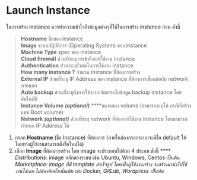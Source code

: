 # Launch Instance

ในการสร้าง instance ควรทำความเข้าใจถึงข้อมูลต่างๆที่ใช้ในการสร้าง instance ก่อน ดังนี้

> **Hostname** ชื่อของ instance  
> **Image** ระบบปฏิบัติการ \(Operating System\) ของ instance  
> **Machine Type** spec ของ instance  
> **Cloud firewall** ส่วนที่ระบุการเข้าถึงการใช้งาน instance  
> **Authentication** ส่วนระบุตัวตนในการใช้งาน instance  
> **How many instance ?** จำนวน instance ที่ต้องการสร้าง  
> **External IP** ส่วนที่ระบุ IP Address ของ instance ที่ต้องการเชื่อมต่อกับ network ภายนอก  
> **Auto backup** ส่วนที่ระบุถึงการให้ระบบจัดการเก็บข้อมูล backup instance โดยอัตโนมัติ  
> **Instance Volume** _**\(optional\)**_ ****ขนาดของ volume \(สามารถระบุได้ กรณีที่สร้างแบบ Boot volume\)  
> **Network** _**\(optional\)**_ ส่วนที่ระบุ network ที่ต้องการใช้งาน instance โดยสามารถกำหนด IP Address ได้



1. กรอก **Hostname** \(ชื่อ Instance\) ที่ต้องการ \(ภายในช่องกรอกระบบจะมีชื่อ default ให้ โดยทางผู้ใช้งานสามารถตั้งชื่อใหม่ได้\)
2. เลือก **Image** ที่ต้องการสร้าง โดย image จะประกอบไปด้วย 4 ประภท ดังนี้  **** _Distributions_: image หลักของระบบ เช่น Ubuntu, Windows, Centos เป็นต้น   _Marketplace:  image ที่มี template สำเร็จรูป โดยเมื่อผู้ใช้งานสร้าง จะสร้างมานำไปใช้งานได้เลย ไม่ต้องติดตั้งเพิ่มเติม เช่น Docker, GitLab, Wordpress เป็นต้น_

